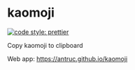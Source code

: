 # kaomoji

[![code style: prettier](https://img.shields.io/badge/code_style-prettier-ff69b4.svg?style=flat-square)](https://github.com/prettier/prettier)

Copy kaomoji to clipboard

Web app: https://antruc.github.io/kaomoji
